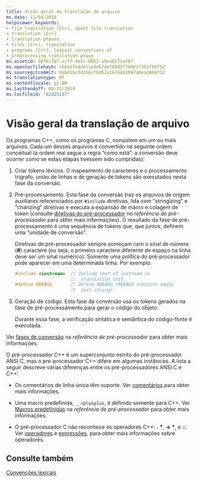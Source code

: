 ```yaml
---
title: Visão geral da translação de arquivo
ms.date: 11/04/2016
helpviewer_keywords:
- file translation [C++], about file translation
- translation [C++]
- translation phases
- files [C++], translation
- programs [C++], lexical conventions of
- preprocessing translation phase
ms.assetid: 5036c7b7-ccff-4e2c-b052-a9ea6c71af87
ms.openlocfilehash: cb8a8fea2411e4eb7de78545f70021f3617b0f52
ms.sourcegitcommit: 0ab61bc3d2b6cfbd52a16c6ab2b97a8ea1864f12
ms.translationtype: MT
ms.contentlocale: pt-BR
ms.lasthandoff: 04/23/2019
ms.locfileid: "62325137"
---
```

# <a name="overview-of-file-translation"></a>Visão geral da translação de arquivo

Os programas C++, como os programas C, consistem em um ou mais arquivos. Cada um desses arquivos é convertido na seguinte ordem conceitual (a ordem real segue a regra “como está”: a conversão deve ocorrer como se estas etapas tivessem sido cumpridas):

1. Criar tokens léxicos. O mapeamento de caracteres e o processamento trígrafo, união de linhas e de geração de tokens são executados nesta fase da conversão.

1. Pré-processamento. Esta fase da conversão traz os arquivos de origem auxiliares referenciados por `#include` diretivas, lida com "stringizing" e "charizing" diretivas e executa a expansão de macro e colagem de token (consulte [diretivas do pré-processador](../preprocessor/preprocessor-directives.md) no *referência do pré-processador* para obter mais informações). O resultado da fase de pré-processamento é uma sequência de tokens que, que juntos, definem uma "unidade de conversão”.

   Diretivas de pré-processador sempre começam com o sinal de número (**#**) caractere (ou seja, o primeiro caractere diferente de espaço na linha deve ser um sinal numérico). Somente uma política do pré-processador pode aparecer em uma determinada linha. Por exemplo:

    ```cpp
    #include <iostream>  // Include text of iostream in
                         //  translation unit.
    #define NDEBUG       // Define NDEBUG (NDEBUG contains empty
                         //  text string).
    ```

1. Geração de código. Esta fase da conversão usa os tokens gerados na fase de pré-processamento para gerar o código do objeto.

   Durante essa fase, a verificação sintática e semântica do código-fonte é executada.

Ver [fases de conversão](../preprocessor/phases-of-translation.md) na *referência de pré-processador* para obter mais informações.

O pré-processador C++ é um superconjunto estrito do pré-processador ANSI C, mas o pré-processador C++ difere em algumas instâncias. A lista a seguir descreve várias diferenças entre os pré-processadores ANSI C e C++:

- Os comentários de linha única têm suporte. Ver [comentários](../cpp/comments-cpp.md) para obter mais informações.

- Uma macro predefinida, `__cplusplus`, é definido somente para C++. Ver [Macros predefinidas](../preprocessor/predefined-macros.md) na *referência de pré-processador* para obter mais informações.

- O pré-processador C não reconhece os operadores C++: **.** <strong>\*</strong>, **->** <strong>\*</strong>, e **::**. Ver [operadores](../cpp/cpp-built-in-operators-precedence-and-associativity.md) e [expressões](../cpp/expressions-cpp.md), para obter mais informações sobre operadores.

## <a name="see-also"></a>Consulte também

[Convenções lexicais](../cpp/lexical-conventions.md)

